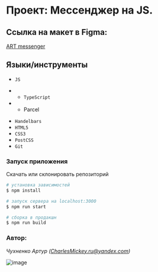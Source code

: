 # Проект: Мессенджер на JS.

## Ссылка на макет в Figma:
[ART messenger](https://www.figma.com/file/5KsDpNRNkK66MMlEdEy2Fv/Untitled?node-id=0%3A1) 


## Языки/инструменты
* `JS`
- * `TypeScript`
- * Parcel


* `Handelbars`
* `HTML5`
* `CSS3`
* `PostCSS`
* `Git`



### Запуск приложения
Скачать или склонировать репозиторий
```sh
# установка зависимостей
$ npm install

# запуск сервера на localhost:3000
$ npm run start

# сборка в продакшн
$ npm run build

```

### Автор:
*Чухненко Артур 
(CharlesMickey.ru@yandex.com)*

![image](https://user-images.githubusercontent.com/50279935/179562735-e885be01-485d-4c60-a6d7-cee171ec6301.png)
